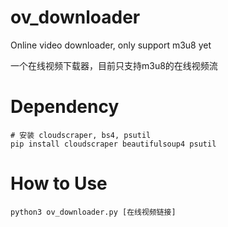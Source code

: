 # ov_downloader
Online video downloader, only support m3u8 yet

一个在线视频下载器，目前只支持m3u8的在线视频流

# Dependency
```
# 安装 cloudscraper, bs4, psutil
pip install cloudscraper beautifulsoup4 psutil
```

# How to Use
```
python3 ov_downloader.py [在线视频链接]
```
